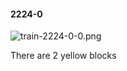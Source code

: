 #### 2224-0
![train-2224-0-0.png](https://github.com/lil-lab/nlvr/raw/master/nlvr/train/images/12/train-2224-0-0.png "train-2224-0-0.png")

There are 2 yellow blocks